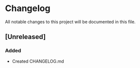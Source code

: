 # Changelog

All notable changes to this project will be documented in this file.

## [Unreleased]

### Added
- Created CHANGELOG.md
